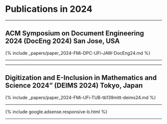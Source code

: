 

# Publications in 2024


<hr class="conference-start">

## ACM Symposium on Document Engineering 2024 (DocEng 2024) San Jose, USA

{% include _papers/paper_2024-FMi-DPC-UFi-JAW-DocEng24.md  %}

<hr class="conference-end">


<hr class="conference-start">

## Digitization and E-Inclusion in Mathematics and Science 2024” (DEIMS 2024) Tokyo, Japan

{% include _papers/paper_2024-FMi-UFi-TUB-tb139mitt-deims24.md  %}

<hr class="conference-end">


<div class="row">{% include google.adsense.responsive-b.html %}</div><hr> 




